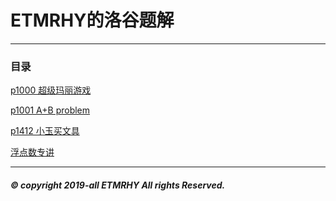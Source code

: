 # ETMRHY的洛谷题解
------------------
### 目录

 [p1000 超级玛丽游戏](./新手村/p1000.md "超级玛丽游戏")
 
 [p1001 A+B problem](./新手村/p1001.md "A+B problem")
 
 [p1412 小玉买文具](./新手村/p1412.md "小玉买文具")
 
 [浮点数专讲](./新手村/double.md)
 
-------------------
##### ©  copyright  2019-all  ETMRHY  All rights Reserved.
